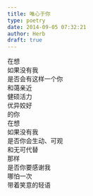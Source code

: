 ```yaml
---  
title: 唯心于你  
type: poetry  
date: 2014-09-05 07:32:21  
author: Herb  
draft: true
---  
```

在想  
如果没有我  
是否会有这样一个你  
和蔼亲近  
健硕活力  
优异姣好  
的你    
在想  
如果没有我  
是否你会生动、可观  
和无可代替    
那样  
是否你要感谢我  
哪怕一次  
带着笑意的轻语  
